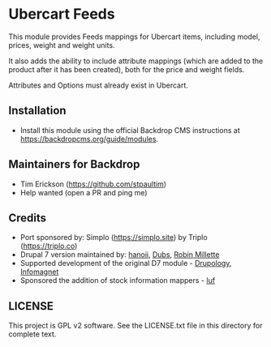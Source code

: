#  Ubercart Feeds

This module provides Feeds mappings for Ubercart items, including model, prices, 
weight and weight units.

It also adds the ability to include attribute mappings (which are added to the 
product after it has been created), both for the price and weight fields.

Attributes and Options must already exist in Ubercart.

## Installation

- Install this module using the official Backdrop CMS instructions at
  https://backdropcms.org/guide/modules.

## Maintainers for Backdrop

 - Tim Erickson (https://github.com/stpaultim)
 - Help wanted (open a PR and ping me)

## Credits

 - Port sponsored by: Simplo (https://simplo.site) by Triplo (https://triplo.co)
 - Drupal 7 version maintained by: [hanoii](https://www.drupal.org/u/hanoii), [Dubs](https://www.drupal.org/u/dubs), [Robin Millette](https://www.drupal.org/u/robin-millette)
 - Supported development of the original D7 module - [Drupology](https://www.drupal.org/drupology), [Infomagnet](http://www.infomagnet.com/)
 - Sponsored the addition of stock information mappers - [luf](https://www.drupal.org/u/luf)

## LICENSE

This project is GPL v2 software. See the LICENSE.txt file in this directory for
complete text.
